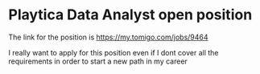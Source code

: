 # Playtica Data Analyst open position

The link for the position is https://my.tomigo.com/jobs/9464 

I really want to apply for this position even if I dont cover all the requirements in order to start a new path in my career
